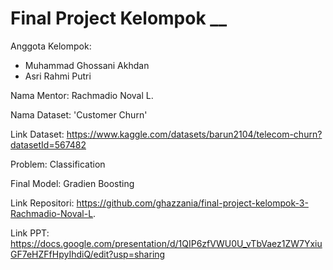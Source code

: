 # Final Project Kelompok __
Anggota Kelompok:
- Muhammad Ghossani Akhdan
- Asri Rahmi Putri 

Nama Mentor: Rachmadio Noval L. 

Nama Dataset: 'Customer Churn'

Link Dataset: https://www.kaggle.com/datasets/barun2104/telecom-churn?datasetId=567482

Problem: Classification

Final Model: Gradien Boosting

Link Repositori: https://github.com/ghazzania/final-project-kelompok-3-Rachmadio-Noval-L.

Link PPT: https://docs.google.com/presentation/d/1QIP6zfVWU0U_vTbVaez1ZW7YxiuGF7eHZFfHpyIhdiQ/edit?usp=sharing
